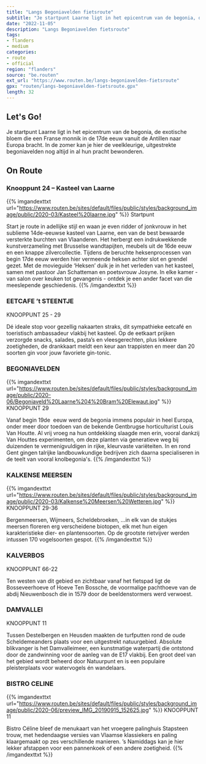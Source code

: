 ```yaml
---
title: "Langs Begoniavelden fietsroute"
subtitle: "Je startpunt Laarne ligt in het epicentrum van de begonia, de exotische bloem die een Franse monnik in de 17de eeuw vanuit de Antillen naar Europa bracht"
date: "2022-11-05"
description: "Langs Begoniavelden fietsroute"
tags:
- flanders
- medium
categories:
- route
- official
region: "flanders"
source: "be.routen"
ext_url: "https://www.routen.be/langs-begoniavelden-fietsroute"
gpx: "routen/langs-begoniavelden-fietsroute.gpx"
length: 32
---
```


## Let's Go!

Je startpunt Laarne ligt in het epicentrum van de begonia, de exotische bloem die een Franse monnik in de 17de eeuw vanuit de Antillen naar Europa bracht. In de zomer kan je hier de veelkleurige, uitgestrekte begoniavelden nog altijd in al hun pracht bewonderen.

## On Route

### Knooppunt 24 – Kasteel van Laarne

{{% imgandexttxt url="https://www.routen.be/sites/default/files/public/styles/background_image/public/2020-03/Kasteel%20laarne.jpg" %}}
Startpunt

Start je route in adellijke stijl en waan je even ridder of jonkvrouw in het sublieme 14de-eeuwse kasteel van Laarne, een van de best bewaarde versterkte burchten van Vlaanderen. Het herbergt een indrukwekkende kunstverzameling met Brusselse wandtapijten, meubels uit de 16de eeuw en een knappe zilvercollectie. Tijdens de beruchte heksenprocessen van begin 17de eeuw werden hier vermeende heksen achter slot en grendel gezet. Met de movieguide ‘Heksen’ duik je in het verleden van het kasteel, samen met pastoor Jan Schatteman en poetsvrouw Josyne. In elke kamer - van salon over keuken tot gevangenis - ontdek je een ander facet van die meeslepende geschiedenis.
{{% /imgandexttxt %}}

### EETCAFE ’t STEENTJE 

KNOOPPUNT 25 - 29

Dé ideale stop voor gezellig nakaarten straks, dit sympathieke eetcafé en toeristisch ambassadeur vlakbij het kasteel. Op de eetkaart prijken verzorgde snacks, salades, pasta’s en vleesgerechten, plus lekkere zoetigheden, de drankkaart meldt een keur aan trappisten en meer dan 20 soorten gin voor jouw favoriete gin-tonic.

### BEGONIAVELDEN

{{% imgandexttxt url="https://www.routen.be/sites/default/files/public/styles/background_image/public/2020-06/Begoniaveld%20Laarne%204%20Bram%20Elewaut.jpg" %}}
KNOOPPUNT 29

Vanaf begin 19de  eeuw werd de begonia immens populair in heel Europa, onder meer door toedoen van de bekende Gentbrugse horticulturist Louis Van Houtte. Al vrij vroeg na hun ontdekking slaagde men erin, vooral dankzij Van Houttes experimenten, om deze planten via generatieve weg bij duizenden te vermenigvuldigen in rijke, kleurvaste variëteiten. In en rond Gent gingen talrijke landbouwkundige bedrijven zich daarna specialiseren in de teelt van vooral knolbegonia's.
{{% /imgandexttxt %}}

### KALKENSE MEERSEN

{{% imgandexttxt url="https://www.routen.be/sites/default/files/public/styles/background_image/public/2020-03/Kalkense%20Meersen%20Wetteren.jpg" %}}
KNOOPPUNT 29-36

Bergenmeersen, Wijmeers, Scheldebroeken, …in elk van de stukjes meersen floreren erg verscheidene biotopen, elk met hun eigen karakteristieke dier- en plantensoorten. Op de grootste rietvijver werden intussen 170 vogelsoorten gespot.
{{% /imgandexttxt %}}

### KALVERBOS

KNOOPPUNT 66-22

Ten westen van dit gebied en zichtbaar vanaf het fietspad ligt de Bosseveerhoeve of Hoeve Ten Bossche, de voormalige pachthoeve van de abdij Nieuwenbosch die in 1579 door de beeldenstormers werd verwoest.

### DAMVALLEI

KNOOPPUNT 11

Tussen Destelbergen en Heusden maakten de turfputten rond de oude Scheldemeanders plaats voor een uitgestrekt natuurgebied. Absolute blikvanger is het Damvalleimeer, een kunstmatige waterpartij die ontstond door de zandwinning voor de aanleg van de E17 vlakbij. Een groot deel van het gebied wordt beheerd door Natuurpunt en is een populaire pleisterplaats voor watervogels én wandelaars.

### BISTRO CELINE 

{{% imgandexttxt url="https://www.routen.be/sites/default/files/public/styles/background_image/public/2020-06/preview_IMG_20190915_152625.jpg" %}}
KNOOPPUNT 11

Bistro Céline bleef de menukaart van het vroegere palinghuis Stapsteen trouw, met hedendaagse versies van Vlaamse klassiekers en paling klaargemaakt op zes verschillende manieren. ’s Namiddags kan je hier lekker afstappen voor een pannenkoek of een andere zoetigheid.
{{% /imgandexttxt %}}


